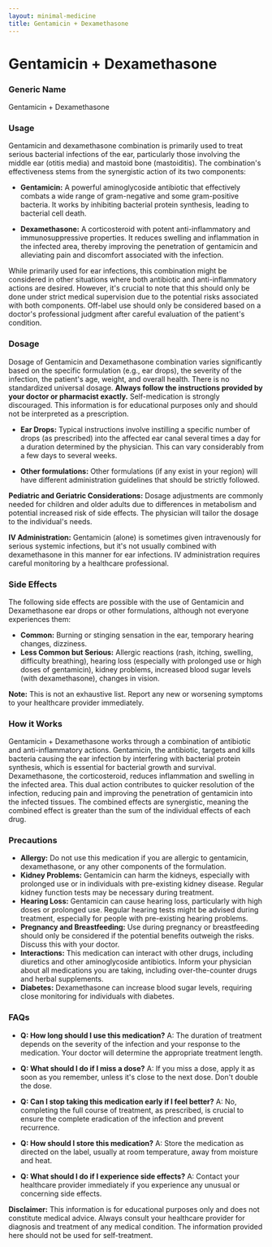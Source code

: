 ```yaml
---
layout: minimal-medicine
title: Gentamicin + Dexamethasone
---
```


# Gentamicin + Dexamethasone
### Generic Name
Gentamicin + Dexamethasone

### Usage

Gentamicin and dexamethasone combination is primarily used to treat serious bacterial infections of the ear, particularly those involving the middle ear (otitis media) and mastoid bone (mastoiditis).  The combination's effectiveness stems from the synergistic action of its two components:

* **Gentamicin:** A powerful aminoglycoside antibiotic that effectively combats a wide range of gram-negative and some gram-positive bacteria. It works by inhibiting bacterial protein synthesis, leading to bacterial cell death.

* **Dexamethasone:** A corticosteroid with potent anti-inflammatory and immunosuppressive properties. It reduces swelling and inflammation in the infected area, thereby improving the penetration of gentamicin and alleviating pain and discomfort associated with the infection.

While primarily used for ear infections, this combination might be considered in other situations where both antibiotic and anti-inflammatory actions are desired. However, it's crucial to note that this should only be done under strict medical supervision due to the potential risks associated with both components.  Off-label use should only be considered based on a doctor's professional judgment after careful evaluation of the patient's condition.


### Dosage

Dosage of Gentamicin and Dexamethasone combination varies significantly based on the specific formulation (e.g., ear drops), the severity of the infection, the patient's age, weight, and overall health.  There is no standardized universal dosage.  **Always follow the instructions provided by your doctor or pharmacist exactly.**  Self-medication is strongly discouraged.  This information is for educational purposes only and should not be interpreted as a prescription.


* **Ear Drops:**  Typical instructions involve instilling a specific number of drops (as prescribed) into the affected ear canal several times a day for a duration determined by the physician.  This can vary considerably from a few days to several weeks.


* **Other formulations:**  Other formulations (if any exist in your region) will have different administration guidelines that should be strictly followed.  

**Pediatric and Geriatric Considerations:** Dosage adjustments are commonly needed for children and older adults due to differences in metabolism and potential increased risk of side effects.  The physician will tailor the dosage to the individual's needs.

**IV Administration:**  Gentamicin (alone) is sometimes given intravenously for serious systemic infections, but it's not usually combined with dexamethasone in this manner for ear infections. IV administration requires careful monitoring by a healthcare professional.


### Side Effects

The following side effects are possible with the use of Gentamicin and Dexamethasone ear drops or other formulations, although not everyone experiences them:

* **Common:**  Burning or stinging sensation in the ear, temporary hearing changes, dizziness.
* **Less Common but Serious:** Allergic reactions (rash, itching, swelling, difficulty breathing), hearing loss (especially with prolonged use or high doses of gentamicin), kidney problems, increased blood sugar levels (with dexamethasone), changes in vision.


**Note:**  This is not an exhaustive list.  Report any new or worsening symptoms to your healthcare provider immediately.


### How it Works

Gentamicin + Dexamethasone works through a combination of antibiotic and anti-inflammatory actions. Gentamicin, the antibiotic, targets and kills bacteria causing the ear infection by interfering with bacterial protein synthesis, which is essential for bacterial growth and survival.  Dexamethasone, the corticosteroid, reduces inflammation and swelling in the infected area. This dual action contributes to quicker resolution of the infection, reducing pain and improving the penetration of gentamicin into the infected tissues.  The combined effects are synergistic, meaning the combined effect is greater than the sum of the individual effects of each drug.


### Precautions

* **Allergy:** Do not use this medication if you are allergic to gentamicin, dexamethasone, or any other components of the formulation.
* **Kidney Problems:**  Gentamicin can harm the kidneys, especially with prolonged use or in individuals with pre-existing kidney disease.  Regular kidney function tests may be necessary during treatment.
* **Hearing Loss:** Gentamicin can cause hearing loss, particularly with high doses or prolonged use.  Regular hearing tests might be advised during treatment, especially for people with pre-existing hearing problems.
* **Pregnancy and Breastfeeding:** Use during pregnancy or breastfeeding should only be considered if the potential benefits outweigh the risks. Discuss this with your doctor.
* **Interactions:** This medication can interact with other drugs, including diuretics and other aminoglycoside antibiotics. Inform your physician about all medications you are taking, including over-the-counter drugs and herbal supplements.
* **Diabetes:** Dexamethasone can increase blood sugar levels, requiring close monitoring for individuals with diabetes.


### FAQs

* **Q: How long should I use this medication?** A: The duration of treatment depends on the severity of the infection and your response to the medication.  Your doctor will determine the appropriate treatment length.

* **Q: What should I do if I miss a dose?** A: If you miss a dose, apply it as soon as you remember, unless it's close to the next dose. Don't double the dose.

* **Q: Can I stop taking this medication early if I feel better?** A: No, completing the full course of treatment, as prescribed, is crucial to ensure the complete eradication of the infection and prevent recurrence.

* **Q: How should I store this medication?** A: Store the medication as directed on the label, usually at room temperature, away from moisture and heat.

* **Q: What should I do if I experience side effects?** A: Contact your healthcare provider immediately if you experience any unusual or concerning side effects.


**Disclaimer:** This information is for educational purposes only and does not constitute medical advice.  Always consult your healthcare provider for diagnosis and treatment of any medical condition.  The information provided here should not be used for self-treatment.
